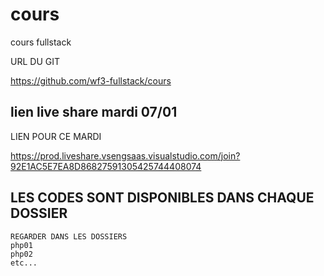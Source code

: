 # cours


cours fullstack

URL DU GIT

https://github.com/wf3-fullstack/cours


## lien live share mardi 07/01

LIEN POUR CE MARDI

https://prod.liveshare.vsengsaas.visualstudio.com/join?92E1AC5E7EA8D86827591305425744408074


## LES CODES SONT DISPONIBLES DANS CHAQUE DOSSIER 

    REGARDER DANS LES DOSSIERS 
    php01
    php02
    etc...

  


























